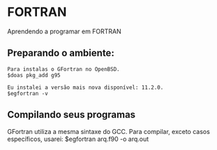 # FORTRAN
Aprendendo a programar em FORTRAN

## Preparando o ambiente: 
	Para instalas o GFortran no OpenBSD.
	$doas pkg_add g95
 
 	Eu instalei a versão mais nova disponível: 11.2.0.
	$egfortran -v

## Compilando seus programas
GFortran utiliza a mesma sintaxe do GCC.
	Para compilar, exceto casos específicos, usarei:
	$egfortran arq.f90 -o arq.out
